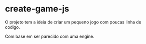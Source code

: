 # create-game-js

O projeto tem a ideia de criar um pequeno jogo com poucas linha de codigo.

Com base em ser parecido com uma engine. 

